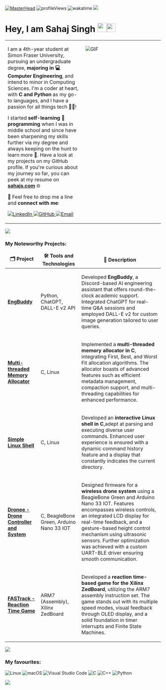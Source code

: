 [![MasterHead](https://github.com/SatireSage/SatireSage/assets/49692422/865aac60-f4e8-4416-8c1e-4cdfa4b18b71)](http://www.sahajs.com)
![profileViews](https://komarev.com/ghpvc/?username=satiresage&label=Profile%20views&color=0e75b6&style=flat)
![wakatime](https://wakatime.com/badge/user/dc74a915-559e-4e2c-bc21-8f56febb5c74.svg)
<img src="https://user-images.githubusercontent.com/73097560/115834477-dbab4500-a447-11eb-908a-139a6edaec5c.gif">

<h1 align="left">Hey, I am Sahaj Singh <img src="https://emojis.slackmojis.com/emojis/images/1643514612/6181/waving_hand_animated.gif?1643514612" width="30"/><img src="https://emojis.slackmojis.com/emojis/images/1531849430/4246/blob-sunglasses.gif?1531849430" width="28"/></h3>
 </h1>
<table border="0">
<tr>
<td valign="top" width="50%">
  
I am a 4th-year student at Simon Fraser University, pursuing an undergraduate degree, <b>majoring in 💻 Computer Engineering</b>, and intend to minor in Computing Sciences. I'm a coder at heart, with <b>C and Python</b> as my go-to languages, and I have a passion for all things tech 👨‍💻!

I started <b>self-learning 🌱 programming</b> when I was in middle school and since have been sharpening my skills further via my degree and always keeping on the hunt to learn more 🔭. Have a look at my projects on my GitHub profile. If you're curious about my journey so far, you can peek at my resume on **[sahajs.com](http://www.sahajs.com)** 🌐

💬 Feel free to drop me a line and <b>connect with me</b>:
<p align="left">  
  <a href="https://www.linkedin.com/in/sahaj--singh/">
    <img alt="LinkedIn" src="https://img.shields.io/badge/LinkedIn-0077B5?style=flat-square&logo=linkedin&logoColor=white" />
  </a>
  
  <a href="https://github.com/SatireSage">
    <img alt="GitHub" src="https://img.shields.io/badge/GitHub-181717?style=flat-square&logo=github&logoColor=white" />
  </a>

  <a href="mailto:sahaj_singh@sfu.ca">
  <img alt="Email" src="https://img.shields.io/badge/Email-43853d?style=flat-square&logo=minutemailer&logoColor=white" />
</a>
</p>
</td>
<td valign="top" width="50%">

![GIF](https://github.com/SatireSage/SatireSage/assets/49692422/05c18881-e493-4b71-a64f-b0ee428115e1)

</td>
</tr>
</table>

<img src="https://user-images.githubusercontent.com/73097560/115834477-dbab4500-a447-11eb-908a-139a6edaec5c.gif">

<h3 align="left"> My Noteworthy Projects:</h3>
<table>
  <thead align="center">
    <tr border: none;>
      <td><b>🗂️ Project</b></td>
      <td><b>🛠️ Tools and Technologies</b></td>
      <td><b>📝 Description</b></td>
    </tr>
  </thead>
  <tbody>
    <tr align="left">
      <td><a href="https://github.com/SatireSage/EngBuddy"><b>EngBuddy</b></a></td>
      <td><p>Python, ChatGPT, DALL-E v2 API</p></td>
      <td><p>Developed <b>EngBuddy</b>, a Discord-based AI engineering assistant that offers round-the-clock academic support. Integrated ChatGPT for real-time Q&A sessions and employed DALL-E v2 for custom image generation tailored to user queries.</p></td>
    </tr>
    <tr align="left">
      <td><a href="https://github.com/SatireSage/Multi-threaded-Memory-Allocator"><b>Multi-threaded Memory Allocator</b></a></td>
      <td><p>C, Linux</p></td>
      <td><p>Implemented a <b>multi-threaded memory allocator in C</b>, integrating First, Best, and Worst Fit allocation algorithms. The allocator boasts of advanced features such as efficient metadata management, compaction support, and multi-threading capabilities for enhanced performance.</p></td>
    </tr>
    <tr align="left">
      <td><a href="https://github.com/SatireSage/Simple-Linux-Shell"><b>Simple Linux Shell</b></a></td>
      <td><p>C, Linux</p></td>
      <td><p>Developed an <b>interactive Linux shell in C</b>,adept at parsing and executing diverse user commands. Enhanced user experience is ensured with a dynamic command history feature and a display that constantly indicates the current directory.</p></td>
    </tr>
    <tr align="left">
      <td><a href="https://github.com/SatireSage/Dronee"><b>Dronee - Drone Controller and System</b></a></td>
      <td><p>C, BeagleBone Green, Arduino Nano 33 IOT</p></td>
      <td><p>Designed firmware for a <b>wireless drone system</b> using a BeagleBone Green and Arduino Nano 33 IOT. Features encompasses wireless controls, an integrated LCD display for real-time feedback, and a gesture-based height control mechanism using ultrasonic sensors. Further optimization was achieved with a custom UART-BLE driver ensuring smooth communication.</p></td>
    </tr>
    <tr align="left">
      <td><a href="https://github.com/SatireSage/FASTrack"><b>FASTrack - Reaction Time Game</b></a></td>
      <td><p>ARM7 (Assembly), Xilinx ZedBoard</p></td>
      <td><p>Developed a <b>reaction time-based game for the Xilinx ZedBoard</b>, utilizing the ARM7 assembly instruction set. The game stands out with its multiple speed modes, visual feedback through OLED display, and a solid foundation in timer interrupts and Finite State Machines.</p></td>
    </tr>
  </tbody>
</table>

<img src="https://user-images.githubusercontent.com/73097560/115834477-dbab4500-a447-11eb-908a-139a6edaec5c.gif">

<h3 align="left">My favourites:</h3>

![Linux](https://img.shields.io/badge/Linux-FCC624?style=for-the-badge&logo=linux&logoColor=black)
![macOS](https://img.shields.io/badge/mac%20os-000000?style=for-the-badge&logo=macos&logoColor=F0F0F0)
![Visual Studio Code](https://img.shields.io/badge/Visual%20Studio%20Code-0078d7.svg?style=for-the-badge&logo=visual-studio-code&logoColor=white)
![C](https://img.shields.io/badge/c-%2300599C.svg?style=for-the-badge&logo=c&logoColor=white) ![C++](https://img.shields.io/badge/c++-%2300599C.svg?style=for-the-badge&logo=c%2B%2B&logoColor=white) ![Python](https://img.shields.io/badge/python-3670A0?style=for-the-badge&logo=python&logoColor=ffdd54)

<img src="https://user-images.githubusercontent.com/73097560/115834477-dbab4500-a447-11eb-908a-139a6edaec5c.gif">

<!---
<img src="https://raw.githubusercontent.com/bornmay/bornmay/Update/svg/Bottom.svg"/>
![wakatimeStats](https://wakatime.com/share/@SatireSage/83aa9ff7-0b74-49a8-877f-e10f456e5e33.svg)
![GitHub Streak](https://github-readme-streak-stats.herokuapp.com?user=SatireSage&theme=sunset-gradient&hide_border=true&background=0C1117)
![profileCard_1](https://github-readme-stats.vercel.app/api?username=satiresage&include_all_commits=true&count_private=true&show_icons=true&theme=great-gatsby&locale=en)
![profileCard_2](https://github-readme-stats.vercel.app/api/top-langs?username=satiresage&show_icons=true&locale=en&layout=compact&hide_progress=false&theme=great-gatsby)
![wakatimeStats](https://wakatime.com/share/@SatireSage/83aa9ff7-0b74-49a8-877f-e10f456e5e33.svg)
<img width="1031" alt="Screenshot 2024-02-05 at 2 57 28 AM" src="https://github.com/SatireSage/SatireSage/assets/49692422/865aac60-f4e8-4416-8c1e-4cdfa4b18b71"> 
---!>
